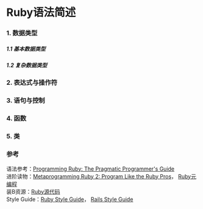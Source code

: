 # Ruby语法简述

### 1. 数据类型

##### 1.1 基本数据类型

##### 1.2 复杂数据类型

### 2. 表达式与操作符

### 3. 语句与控制

### 4. 函数

### 5. 类

### 参考
语法参考：[Programming Ruby: The Pragmatic Programmer's Guide](http://ruby-doc.com/docs/ProgrammingRuby/)  
进阶读物：[Metaprogramming Ruby 2: Program Like the Ruby Pros](http://www.amazon.com/Metaprogramming-Ruby-Program-Like-Facets/dp/1941222129)， [Ruby元编程](http://www.amazon.cn/Ruby%E5%85%83%E7%BC%96%E7%A8%8B-Paolo-Perrotta/dp/B013QMKP80)  
装B资源：[Ruby源代码](https://github.com/ruby/ruby)  
Style Guide：[Ruby Style Guide](https://github.com/bbatsov/ruby-style-guide)， [Rails Style Guide](https://github.com/bbatsov/rails-style-guide)  
